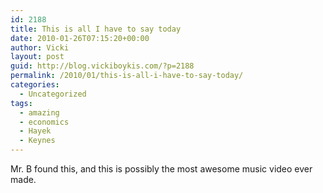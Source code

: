 ```yaml
---
id: 2188
title: This is all I have to say today
date: 2010-01-26T07:15:20+00:00
author: Vicki
layout: post
guid: http://blog.vickiboykis.com/?p=2188
permalink: /2010/01/this-is-all-i-have-to-say-today/
categories:
  - Uncategorized
tags:
  - amazing
  - economics
  - Hayek
  - Keynes
---
```

Mr. B found this, and this is possibly the most awesome music video ever made.